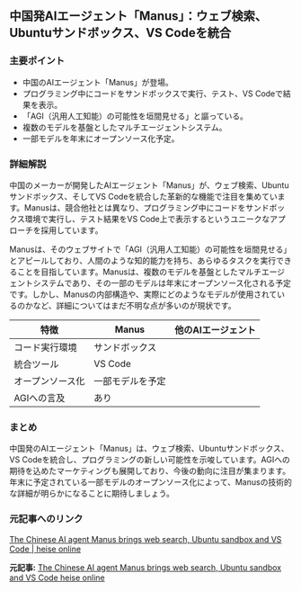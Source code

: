 ## 中国発AIエージェント「Manus」：ウェブ検索、Ubuntuサンドボックス、VS Codeを統合

### 主要ポイント

* 中国のAIエージェント「Manus」が登場。
* プログラミング中にコードをサンドボックスで実行、テスト、VS Codeで結果を表示。
* 「AGI（汎用人工知能）の可能性を垣間見せる」と謳っている。
* 複数のモデルを基盤としたマルチエージェントシステム。
* 一部モデルを年末にオープンソース化予定。

### 詳細解説

中国のメーカーが開発したAIエージェント「Manus」が、ウェブ検索、Ubuntuサンドボックス、そしてVS Codeを統合した革新的な機能で注目を集めています。Manusは、競合他社とは異なり、プログラミング中にコードをサンドボックス環境で実行し、テスト結果をVS Code上で表示するというユニークなアプローチを採用しています。

Manusは、そのウェブサイトで「AGI（汎用人工知能）の可能性を垣間見せる」とアピールしており、人間のような知的能力を持ち、あらゆるタスクを実行できることを目指しています。Manusは、複数のモデルを基盤としたマルチエージェントシステムであり、その一部のモデルは年末にオープンソース化される予定です。しかし、Manusの内部構造や、実際にどのようなモデルが使用されているのかなど、詳細についてはまだ不明な点が多いのが現状です。

| 特徴 | Manus | 他のAIエージェント |
|---|---|---|
| コード実行環境 | サンドボックス | |
| 統合ツール | VS Code | |
| オープンソース化 | 一部モデルを予定 | |
| AGIへの言及 | あり | |

### まとめ

中国発のAIエージェント「Manus」は、ウェブ検索、Ubuntuサンドボックス、VS Codeを統合し、プログラミングの新しい可能性を示唆しています。AGIへの期待を込めたマーケティングも展開しており、今後の動向に注目が集まります。年末に予定されている一部モデルのオープンソース化によって、Manusの技術的な詳細が明らかになることに期待しましょう。

### 元記事へのリンク

[The Chinese AI agent Manus brings web search, Ubuntu sandbox and VS Code | heise online](https://www.heise.de/news/The-Chinese-AI-agent-Manus-brings-web-search-Ubuntu-sandbox-and-VS-Code-9599785.html)


**元記事:** [
 The Chinese AI agent Manus brings web search, Ubuntu sandbox and VS Code heise online
](https://www.heise.de/en/background/The-Chinese-AI-agent-Manus-brings-web-search-Ubuntu-sandbox-and-VS-Code-10364463.html)